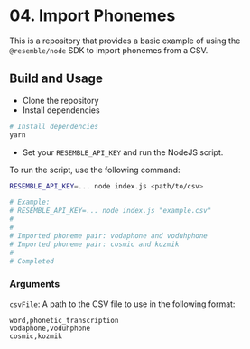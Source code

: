 # 04. Import Phonemes

This is a repository that provides a basic example of using the `@resemble/node` SDK to import phonemes from a CSV.

## Build and Usage
- Clone the repository
- Install dependencies
```bash
# Install dependencies
yarn 
```
- Set your `RESEMBLE_API_KEY` and run the NodeJS script.

To run the script, use the following command:

```bash
RESEMBLE_API_KEY=... node index.js <path/to/csv>

# Example:
# RESEMBLE_API_KEY=... node index.js "example.csv"
# 
#
# Imported phoneme pair: vodaphone and voduhphone
# Imported phoneme pair: cosmic and kozmik
#
# Completed
```

### Arguments
`csvFile`: A path to the CSV file to use in the following format:

```
word,phonetic_transcription
vodaphone,voduhphone
cosmic,kozmik
```
